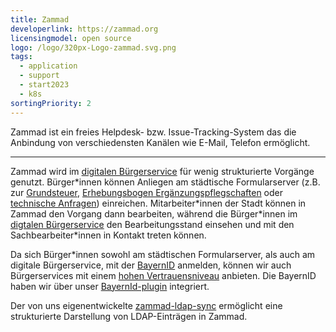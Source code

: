 ```yaml
---
title: Zammad
developerlink: https://zammad.org
licensingmodel: open source
logo: /logo/320px-Logo-zammad.svg.png
tags:
  - application
  - support
  - start2023
  - k8s
sortingPriority: 2
---
```


Zammad ist ein freies Helpdesk- bzw. Issue-Tracking-System das die Anbindung von verschiedensten Kanälen wie E-Mail, Telefon ermöglicht.

---

Zammad wird im [digitalen Bürgerservice](https://it-at-m.github.io/dbs/introduction.html) für wenig strukturierte Vorgänge genutzt.
Bürger\*innen können Anliegen am städtische Formularserver (z.B. zur [Grundsteuer](https://service.muenchen.de/intelliform/forms/01/10/10/kontaktformular_grundsteuer/index), [Erhebungsbogen Ergänzungspflegschaften](https://service.muenchen.de/intelliform/forms/01/03/03/erhebungsbogen_ergaenzungspflegschaften/index) oder [technische Anfragen](https://service.muenchen.de/intelliform/forms/01/01/01/supportformular/index)) einreichen.
Mitarbeiter\*innen der Stadt können in Zammad den Vorgang dann bearbeiten, während die Bürger\*innen im [digtalen Bürgerservice](https://stadt.muenchen.de/buergerservice/anliegen/detailAnliegen.html) den Bearbeitungsstand einsehen und mit den Sachbearbeiter\*innen in Kontakt treten können.

Da sich Bürger\*innen sowohl am städtischen Formularserver, als auch am digitale Bürgerservice, mit der [BayernID](https://id.bayernportal.de/de/) anmelden, können wir auch Bürgerservices mit einem [hohen Vertrauensniveau](https://www.bsi.bund.de/DE/Themen/Oeffentliche-Verwaltung/eIDAS-Verordnung/Elektronische-Identifizierung/elektronische-identifizierung_node.html) anbieten.
Die BayernID haben wir über unser [BayernId-plugin](./bayernid-plugin.html) integriert.

Der von uns eigenentwickelte [zammad-ldap-sync](https://github.com/it-at-m/zammad-ldap-sync) ermöglicht eine strukturierte Darstellung von LDAP-Einträgen in Zammad.
